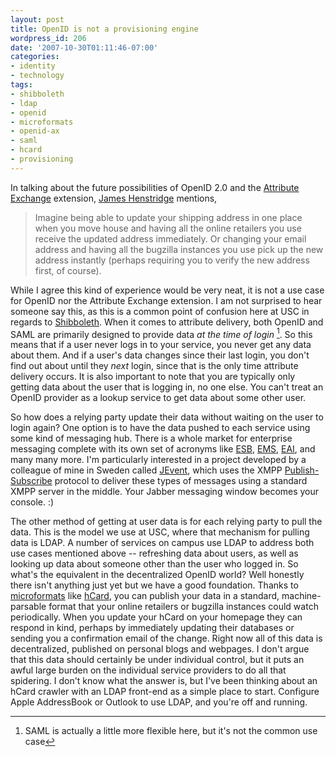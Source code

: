 ```yaml
---
layout: post
title: OpenID is not a provisioning engine
wordpress_id: 206
date: '2007-10-30T01:11:46-07:00'
categories:
- identity
- technology
tags:
- shibboleth
- ldap
- openid
- microformats
- openid-ax
- saml
- hcard
- provisioning
---
```

In talking about the future possibilities of OpenID 2.0 and the [Attribute Exchange][ax] extension, [James Henstridge][]
mentions,

> Imagine being able to update your shipping address in one place when you move house and having all the online
> retailers you use receive the updated address immediately. Or changing your email address and having all the bugzilla
> instances you use pick up the new address instantly (perhaps requiring you to verify the new address first, of
> course).

[ax]: http://openid.net/specs/openid-attribute-exchange-1_0-07.html
[James Henstridge]: http://blogs.gnome.org/jamesh/2007/10/23/openid-20/

While I agree this kind of experience would be very neat, it is not a use case for OpenID nor the Attribute Exchange
extension.<!--more-->  I am not surprised to hear someone say this, as this is a common point of confusion here at USC
in regards to [Shibboleth][].  When it comes to attribute delivery, both OpenID and SAML are primarily designed to
provide data *at the time of login* [^1].  So this means that if a user never logs in to your service, you never get any
data about them.  And if a user's data changes since their last login, you don't find out about until they *next* login,
since that is the only time attribute delivery occurs.  It is also important to note that you are typically only getting
data about the user that is logging in, no one else.  You can't treat an OpenID provider as a lookup service to get data
about some other user.

[Shibboleth]: http://shibboleth.internet2.edu/
[^1]: SAML is actually a little more flexible here, but it's not the common use case

So how does a relying party update their data without waiting on the user to login again?  One option is to have the
data pushed to each service using some kind of messaging hub.  There is a whole market for enterprise messaging complete
with its own set of acronyms like [ESB][], [EMS][], [EAI][], and many many more.  I'm particularly interested in a
project developed by a colleague of mine in Sweden called [JEvent][], which uses the XMPP [Publish-Subscribe][pubsub]
protocol to deliver these types of messages using a standard XMPP server in the middle.  Your Jabber messaging window
becomes your console. :)

[ESB]: http://en.wikipedia.org/wiki/Enterprise_service_bus
[EMS]: http://en.wikipedia.org/wiki/Enterprise_messaging_system
[EAI]: http://en.wikipedia.org/wiki/Enterprise_application_integration
[JEvent]: http://devel.it.su.se/pub/jsp/polopoly.jsp?d=1227
[pubsub]: http://www.xmpp.org/extensions/xep-0060.html

The other method of getting at user data is for each relying party to pull the data.  This is the model we use at USC,
where that mechanism for pulling data is LDAP.  A number of services on campus use LDAP to address both use cases
mentioned above -- refreshing data about users, as well as looking up data about someone other than the user who logged
in.  So what's the equivalent in the decentralized OpenID world?  Well honestly there isn't anything just yet but we
have a good foundation.  Thanks to [microformats][] like [hCard][], you can publish your data in a standard,
machine-parsable format that your online retailers or bugzilla instances could watch periodically.  When you update your
hCard on your homepage they can respond in kind, perhaps by immediately updating their databases or sending you a
confirmation email of the change.  Right now all of this data is decentralized, published on personal blogs and
webpages.  I don't argue that this data should certainly be under individual control, but it puts an awful large burden
on the individual service providers to do all that spidering.  I don't know what the answer is, but I've been thinking
about an hCard crawler with an LDAP front-end as a simple place to start.  Configure Apple AddressBook or Outlook to use
LDAP, and you're off and running.

[microformats]: http://microformats.org/
[hCard]: http://microformats.org/wiki/hcard
